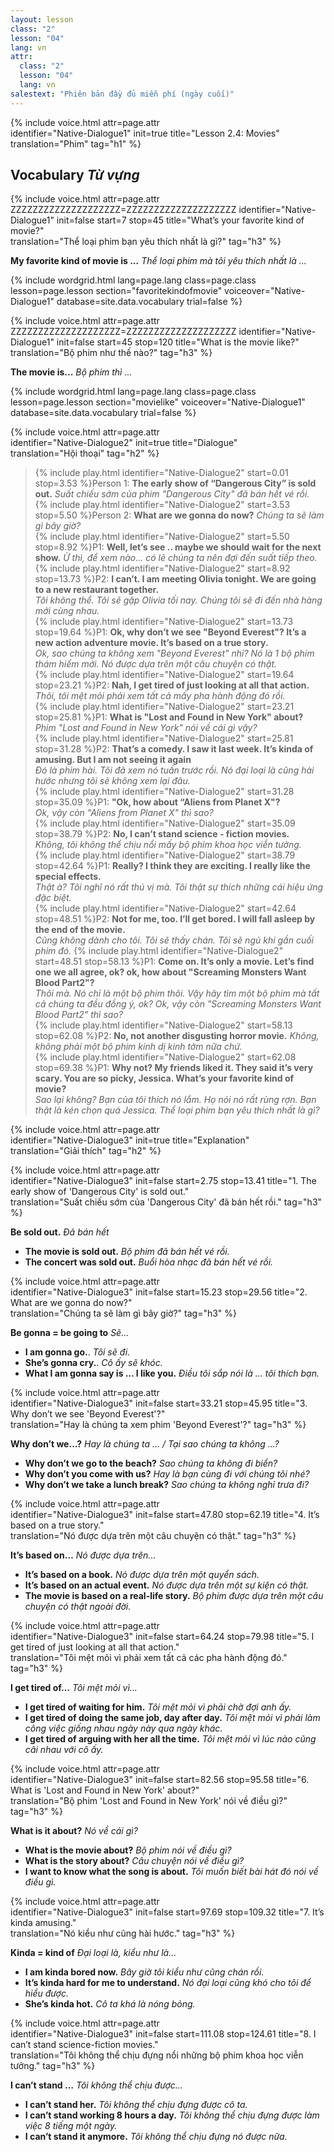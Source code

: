 ```yaml
---
layout: lesson
class: "2"
lesson: "04"
lang: vn
attr:
  class: "2"
  lesson: "04"
  lang: vn
salestext: "Phiên bản đầy đủ miễn phí (ngày cuối)"
---
```


{%  include voice.html attr=page.attr  
	identifier="Native-Dialogue1"  init=true
	title="Lesson 2.4: Movies"        
	translation="Phim"
    tag="h1" %}


## Vocabulary *Từ vựng*


{%  include voice.html attr=page.attr    ZZZZZZZZZZZZZZZZZZZZ=ZZZZZZZZZZZZZZZZZZZZ
	identifier="Native-Dialogue1"  init=false start=7 stop=45
	title="What’s your favorite kind of movie?"        
	translation="Thể loại phim bạn yêu thích nhất là gì?"
    tag="h3" %}


**My favorite kind of movie is ...**  *Thể loại phim mà tôi yêu thích nhất là ...*

{% include wordgrid.html lang=page.lang
		class=page.class 
		lesson=page.lesson 
		section="favoritekindofmovie"
		voiceover="Native-Dialogue1"
		database=site.data.vocabulary 
		trial=false %}
		
{%  include voice.html attr=page.attr    ZZZZZZZZZZZZZZZZZZZZ=ZZZZZZZZZZZZZZZZZZZZ
	identifier="Native-Dialogue1"  init=false start=45 stop=120
	title="What is the movie like?"        
	translation="Bộ phim như thế nào?"
    tag="h3" %}


**The movie is...**  *Bộ phim thì ...*

{% include wordgrid.html lang=page.lang
		class=page.class 
		lesson=page.lesson 
		section="movielike"
		voiceover="Native-Dialogue1"
		database=site.data.vocabulary 
		trial=false %}
		
{%  include voice.html attr=page.attr  
	identifier="Native-Dialogue2"  init=true
	title="Dialogue"        
	translation="Hội thoại"
    tag="h2" %}	

> {% include play.html identifier="Native-Dialogue2" start=0.01 stop=3.53 %}Person 1: **The early show of “Dangerous City” is sold out.**
*Suất chiếu sớm của phim "Dangerous City" đã bán hết vé rồi.*  
> {% include play.html identifier="Native-Dialogue2" start=3.53 stop=5.50 %}Person 2: **What are we gonna do now?** 
*Chúng ta sẽ làm gì bây giờ?*  
> {% include play.html identifier="Native-Dialogue2" start=5.50 stop=8.92 %}P1: **Well, let’s see .. maybe we should wait for the next show.** 
*Ừ thì, để xem nào... có lẽ chúng ta nên đợi đến suất tiếp theo.*   
> {% include play.html identifier="Native-Dialogue2" start=8.92 stop=13.73 %}P2: **I can’t. I am meeting Olivia tonight. We are going to a new restaurant together.**     
*Tôi không thể. Tôi sẽ gặp Olivia tối nay. Chúng tôi sẽ đi đến nhà hàng mới cùng nhau.*     
> {% include play.html identifier="Native-Dialogue2" start=13.73 stop=19.64 %}P1: **Ok, why don’t we see "Beyond Everest"? It’s a new action adventure movie. It’s based on a true story.**      
*Ok, sao chúng ta không xem "Beyond Everest" nhỉ? Nó là 1 bộ phim thám hiểm mới. Nó được dựa trên một câu chuyện có thật.*       
> {% include play.html identifier="Native-Dialogue2" start=19.64 stop=23.21 %}P2: **Nah, I get tired of just looking at all that action.**
*Thôi, tôi mệt mỏi phải xem tất cả mấy pha hành động đó rồi.*       
> {% include play.html identifier="Native-Dialogue2" start=23.21 stop=25.81 %}P1: **What is "Lost and Found in New York" about?**
*Phim "Lost and Found in New York" nói về cái gì vậy?*      
> {% include play.html identifier="Native-Dialogue2" start=25.81 stop=31.28 %}P2: **That’s a comedy. I saw it last week. It’s kinda of amusing. But I am not seeing it again**     
*Đó là phim hài. Tôi đã xem nó tuần trước rồi. Nó đại loại là cũng hài hước nhưng tôi sẽ không xem lại đâu.*      
> {% include play.html identifier="Native-Dialogue2" start=31.28 stop=35.09 %}P1: **"Ok, how about “Aliens from Planet X"?**     
*Ok, vậy còn "Aliens from Planet X" thì sao?*      
> {% include play.html identifier="Native-Dialogue2" start=35.09 stop=38.79 %}P2: **No, I can’t stand science - fiction movies.**    
*Không, tôi không thể chịu nổi mấy bộ phim khoa học viễn tưởng.*      
> {% include play.html identifier="Native-Dialogue2" start=38.79 stop=42.64 %}P1: **Really? I think they are exciting. I really like the special effects.**     
*Thật à? Tôi nghĩ nó rất thú vị mà. Tôi thật sự thích những cái hiệu ứng đặc biệt.*  
> {% include play.html identifier="Native-Dialogue2" start=42.64 stop=48.51 %}P2: **Not for me, too. I’ll get bored. I will fall asleep by the end of the movie.**      
*Cũng không dành cho tôi. Tôi sẽ thấy chán. Tôi sẽ ngủ khi gần cuối phim đó.* 
> {% include play.html identifier="Native-Dialogue2" start=48.51 stop=58.13 %}P1: **Come on. It’s only a movie. Let’s find one we all agree, ok? ok, how about "Screaming Monsters Want Blood Part2"?**      
*Thôi mà. Nó chỉ là một bộ phim thôi. Vậy hãy tìm một bộ phim mà tất cả chúng ta đều đồng ý, ok? Ok, vậy còn "Screaming Monsters Want Blood Part2" thì sao?*    
> {% include play.html identifier="Native-Dialogue2" start=58.13 stop=62.08 %}P2: **No, not another disgusting horror movie.**
*Không, không phải một bộ phim kinh dị kinh tởm nữa chứ.*      
> {% include play.html identifier="Native-Dialogue2" start=62.08 stop=69.38 %}P1: **Why not? My friends liked it. They said it’s very scary. You are so picky, Jessica. What’s your favorite kind of movie?**     
*Sao lại không? Bạn của tôi thích nó lắm. Họ nói nó rất rùng rợn. Bạn thật là kén chọn quá Jessica. Thể loại phim bạn yêu thích nhất là gì?*      

{%  include voice.html attr=page.attr  
	identifier="Native-Dialogue3"  init=true
	title="Explanation"        
	translation="Giải thích"
    tag="h2" %}	

{%  include voice.html attr=page.attr  
	identifier="Native-Dialogue3"  init=false start=2.75 stop=13.41
	title="1. The early show of 'Dangerous City' is sold out."        
	translation="Suất chiếu sớm của 'Dangerous City' đã bán hết rồi."
    tag="h3" %}

**Be sold out.**  *Đã bán hết*

- **The movie is sold out.** *Bộ phim đã bán hết vé rồi.*    
- **The concert was sold out.** *Buổi hòa nhạc đã bán hết vé rồi.*    

{%  include voice.html attr=page.attr  
	identifier="Native-Dialogue3"  init=false start=15.23 stop=29.56
	title="2. What are we gonna do now?"        
	translation="Chúng ta sẽ làm gì bây giờ?"
    tag="h3" %}

**Be gonna = be going to** *Sẽ...*

- **I am gonna go.**. *Tôi sẽ đi.*   
- **She’s gonna cry.**. *Cô ấy sẽ khóc.*    
- **What I am gonna say is … I like you.** *Điều tôi sắp nói là … tôi thích bạn.*     

{%  include voice.html attr=page.attr  
	identifier="Native-Dialogue3"  init=false start=33.21 stop=45.95
	title="3. Why don’t we see 'Beyond Everest'?"        
	translation="Hay là chúng ta xem phim 'Beyond Everest'?"
    tag="h3" %}

**Why don’t we…?**  *Hay là chúng ta ... / Tại sao chúng ta không ...?*

- **Why don’t we go to the beach?** *Sao chúng ta không đi biển?*    
- **Why don’t you come with us?** *Hay là bạn cùng đi với chúng tôi nhé?*   
- **Why don’t we take a lunch break?** *Sao chúng ta không nghỉ trưa đi?*   

{%  include voice.html attr=page.attr  
	identifier="Native-Dialogue3"  init=false start=47.80 stop=62.19
	title="4. It’s based on a true story."        
	translation="Nó được dựa trên một câu chuyện có thật."
    tag="h3" %}

**It’s based on…**  *Nó được dựa trên...*

- **It’s based on a book.** *Nó được dựa trên một quyển sách.*
- **It’s based on an actual event.** *Nó được dựa trên một sự kiện có thật.*
- **The movie is based on a real-life story.** *Bộ phim được dựa trên một câu chuyện có thật ngoài đời.*

{%  include voice.html attr=page.attr  
	identifier="Native-Dialogue3"  init=false start=64.24 stop=79.98
	title="5. I get tired of just looking at all that action."        
	translation="Tôi mệt mỏi vì phải xem tất cả các pha hành động đó."
    tag="h3" %}

**I get tired of…** *Tôi mệt mỏi vì...*

- **I get tired of waiting for him.** *Tôi mệt mỏi vì phải chờ đợi anh ấy.*    
- **I get tired of doing the same job, day after day.** *Tôi mệt mỏi vì phải làm công việc giống nhau ngày này qua ngày khác.*    
- **I get tired of arguing with her all the time.** *Tôi mệt mỏi vì lúc nào cũng cãi nhau với cô ấy.*    

{%  include voice.html attr=page.attr  
	identifier="Native-Dialogue3"  init=false start=82.56 stop=95.58
	title="6. What is 'Lost and Found in New York' about?"        
	translation="Bộ phim 'Lost and Found in New York' nói về điều gì?"
    tag="h3" %}

**What is it about?**  *Nó về cái gì?*

- **What is the movie about?** *Bộ phim nói về điều gì?*   
- **What is the story about?** *Câu chuyện nói về điều gì?*   
- **I want to know what the song is about.** *Tôi muốn biết bài hát đó nói về điều gì.*   

{%  include voice.html attr=page.attr  
	identifier="Native-Dialogue3"  init=false start=97.69 stop=109.32
	title="7. It’s kinda amusing."        
	translation="Nó kiểu như cũng hài hước."
    tag="h3" %}

**Kinda = kind of** *Đại loại là, kiểu như là...*

- **I am kinda bored now.** *Bây giờ tôi kiểu như cũng chán rồi.*
- **It’s kinda hard for me to understand.** *Nó đại loại cũng khó cho tôi để hiểu được.*
- **She’s kinda hot.** *Cô ta khá là nóng bỏng.*

{%  include voice.html attr=page.attr  
	identifier="Native-Dialogue3"  init=false start=111.08 stop=124.61
	title="8. I can’t stand science-fiction movies."        
	translation="Tôi không thể chịu đựng nổi những bộ phim khoa học viễn tưởng."
    tag="h3" %}

**I can’t stand …**  *Tôi không thể chịu được...*

- **I can’t stand her.** *Tôi không thể chịu đựng được cô ta.*
- **I can’t stand working 8 hours a day.** *Tôi không thể chịu đựng được làm việc 8 tiếng một ngày.*
- **I can’t stand it anymore.** *Tôi không thể chịu đựng nó được nữa.*

 
